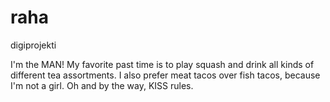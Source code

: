 # raha

digiprojekti

I'm the MAN! My favorite past time is to play squash and drink all kinds of different tea assortments. 
I also prefer meat tacos over fish tacos, because I'm not a girl. Oh and by the way, KISS rules.

